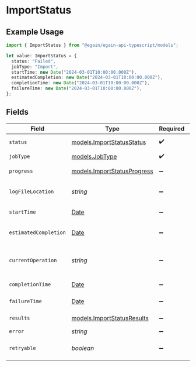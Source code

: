 # ImportStatus

## Example Usage

```typescript
import { ImportStatus } from "@egain/egain-api-typescript/models";

let value: ImportStatus = {
  status: "Failed",
  jobType: "Import",
  startTime: new Date("2024-03-01T10:00:00.000Z"),
  estimatedCompletion: new Date("2024-03-01T10:00:00.000Z"),
  completionTime: new Date("2024-03-01T10:00:00.000Z"),
  failureTime: new Date("2024-03-01T10:00:00.000Z"),
};
```

## Fields

| Field                                                                                         | Type                                                                                          | Required                                                                                      | Description                                                                                   | Example                                                                                       |
| --------------------------------------------------------------------------------------------- | --------------------------------------------------------------------------------------------- | --------------------------------------------------------------------------------------------- | --------------------------------------------------------------------------------------------- | --------------------------------------------------------------------------------------------- |
| `status`                                                                                      | [models.ImportStatusStatus](../models/importstatusstatus.md)                                  | :heavy_check_mark:                                                                            | Status of the job.                                                                            |                                                                                               |
| `jobType`                                                                                     | [models.JobType](../models/jobtype.md)                                                        | :heavy_check_mark:                                                                            | N/A                                                                                           |                                                                                               |
| `progress`                                                                                    | [models.ImportStatusProgress](../models/importstatusprogress.md)                              | :heavy_minus_sign:                                                                            | Progress of the job.                                                                          |                                                                                               |
| `logFileLocation`                                                                             | *string*                                                                                      | :heavy_minus_sign:                                                                            | Location of the job log file.                                                                 |                                                                                               |
| `startTime`                                                                                   | [Date](https://developer.mozilla.org/en-US/docs/Web/JavaScript/Reference/Global_Objects/Date) | :heavy_minus_sign:                                                                            | Start time of job.                                                                            | 2024-03-01T10:00:00.000Z                                                                      |
| `estimatedCompletion`                                                                         | [Date](https://developer.mozilla.org/en-US/docs/Web/JavaScript/Reference/Global_Objects/Date) | :heavy_minus_sign:                                                                            | Estimated completion time of job.                                                             | 2024-03-01T10:00:00.000Z                                                                      |
| `currentOperation`                                                                            | *string*                                                                                      | :heavy_minus_sign:                                                                            | Current operation of job being processed.                                                     |                                                                                               |
| `completionTime`                                                                              | [Date](https://developer.mozilla.org/en-US/docs/Web/JavaScript/Reference/Global_Objects/Date) | :heavy_minus_sign:                                                                            | Completion time of job.                                                                       | 2024-03-01T10:00:00.000Z                                                                      |
| `failureTime`                                                                                 | [Date](https://developer.mozilla.org/en-US/docs/Web/JavaScript/Reference/Global_Objects/Date) | :heavy_minus_sign:                                                                            | Failure time of job.                                                                          | 2024-03-01T10:00:00.000Z                                                                      |
| `results`                                                                                     | [models.ImportStatusResults](../models/importstatusresults.md)                                | :heavy_minus_sign:                                                                            | Result of job.                                                                                |                                                                                               |
| `error`                                                                                       | *string*                                                                                      | :heavy_minus_sign:                                                                            | Error of job.                                                                                 |                                                                                               |
| `retryable`                                                                                   | *boolean*                                                                                     | :heavy_minus_sign:                                                                            | Indicates if job is retryable.                                                                |                                                                                               |